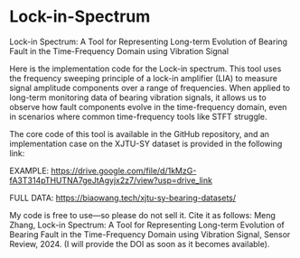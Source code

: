 # Lock-in-Spectrum
Lock-in Spectrum: A Tool for Representing Long-term Evolution of Bearing Fault in the Time-Frequency Domain using Vibration Signal 

Here is the implementation code for the Lock-in spectrum. This tool uses the frequency sweeping principle of a lock-in amplifier (LIA) to measure signal amplitude components over a range of frequencies. When applied to long-term monitoring data of bearing vibration signals, it allows us to observe how fault components evolve in the time-frequency domain, even in scenarios where common time-frequency tools like STFT struggle.

The core code of this tool is available in the GitHub repository, and an implementation case on the XJTU-SY dataset is provided in the following link: 

EXAMPLE: https://drive.google.com/file/d/1kMzG-fA3T314pTHUTNA7geJtAgyjx2z7/view?usp=drive_link

FULL DATA: https://biaowang.tech/xjtu-sy-bearing-datasets/

My code is free to use—so please do not sell it. Cite it as follows: Meng Zhang, Lock-in Spectrum: A Tool for Representing Long-term Evolution of Bearing Fault in the Time-Frequency Domain using Vibration Signal, Sensor Review, 2024. (I will provide the DOI as soon as it becomes available).
